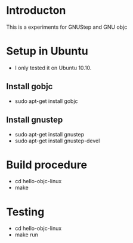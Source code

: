 # Introducton
  This is a experiments for GNUStep and GNU objc

# Setup in Ubuntu

 - I only tested it on Ubuntu 10.10.

## Install gobjc

 - sudo apt-get install gobjc

## Install gnustep

 - sudo apt-get install gnustep
 - sudo apt-get install gnustep-devel

# Build procedure

 - cd hello-objc-linux 
 - make 

# Testing
 - cd hello-objc-linux
 - make run

